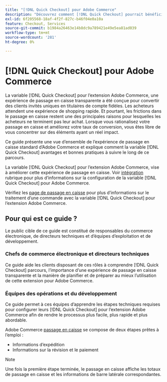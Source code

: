 ```yaml
---
title: "[!DNL Quick Checkout] pour Adobe Commerce"
description: "Découvrez comment [!DNL Quick Checkout] pourrait bénéficier à votre instance Adobe Commerce et comment intégrer et configurer l’extension."
exl-id: 6f205568-18af-4f2f-827c-b46f04e0a10a
feature: Checkout, Services
source-git-commit: b1984a26463e14b8dc9a789421e49e5ea81ad039
workflow-type: tm+mt
source-wordcount: '281'
ht-degree: 0%

---
```


# [!DNL Quick Checkout] pour Adobe Commerce

La variable [!DNL Quick Checkout] pour l’extension Adobe Commerce, une expérience de passage en caisse transparente a été conçue pour convertir des clients invités uniques en titulaires de compte fidèles. Les acheteurs attendent une expérience de shopping rapide. Et pourtant, les frictions dans le passage en caisse restent une des principales raisons pour lesquelles les acheteurs ne terminent pas leur achat. Lorsque vous rationalisez votre passage en caisse et améliorez votre taux de conversion, vous êtes libre de vous concentrer sur des éléments ayant un réel impact.

Ce guide présente une vue d’ensemble de l’expérience de passage en caisse standard d’Adobe Commerce et explique comment la variable [!DNL Quick Checkout] avantages et bonnes pratiques à suivre le long de ce parcours.

La variable [!DNL Quick Checkout] pour l’extension Adobe Commerce, vise à améliorer cette expérience de passage en caisse. Voir [intégration](../quick-checkout/onboarding.md) rubrique pour plus d’informations sur la configuration de la variable [!DNL Quick Checkout] pour Adobe Commerce.

Vérifiez les [page de passage en caisse](../quick-checkout/checkout-page.md) pour plus d’informations sur le traitement d’une commande avec la variable [!DNL Quick Checkout] pour l’extension Adobe Commerce.

## Pour qui est ce guide ?

Le public cible de ce guide est constitué de responsables du commerce électronique, de directeurs techniques et d’équipes d’exploitation et de développement.

### Chefs de commerce électronique et directeurs techniques

Ce guide aide les clients disposant de ces rôles à comprendre [!DNL Quick Checkout] parcours, l’importance d’une expérience de passage en caisse transparente et la manière de planifier et de préparer au mieux l’utilisation de cette extension pour Adobe Commerce.

### Équipes des opérations et du développement

Ce guide permet à ces équipes d’apprendre les étapes techniques requises pour configurer leurs [!DNL Quick Checkout] pour l’extension Adobe Commerce afin de rendre le processus plus facile, plus rapide et plus abordable.

Adobe Commerce [passage en caisse](https://glossary.magento.com/checkout) se compose de deux étapes prêtes à l’emploi :

- Informations d’expédition
- Informations sur la révision et le paiement

>[!NOTE]
>
> Une fois la première étape terminée, le passage en caisse affiche les totaux de passage en caisse et les informations de barre latérale correspondantes.
